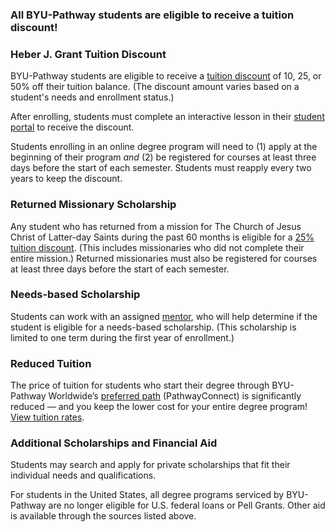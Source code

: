 


### All BYU\-Pathway students are eligible to receive a tuition discount!

 













### Heber J. Grant Tuition Discount

BYU\-Pathway students are eligible to receive a [tuition discount](https://www.byupathway.org/hjg-scholarship) of 10, 25, or 50% off their tuition balance. (The discount amount varies based on a student's needs and enrollment status.)   
  
After enrolling, students must complete an interactive lesson in their [student portal](https://path.byupathway.org/portal/home/hjgscholarship) to receive the discount.   
  
Students enrolling in an online degree program will need to (1\) apply at the beginning of their program *and* (2\) be registered for courses at least three days before the start of each semester. Students must reapply every two years to keep the discount.












### Returned Missionary Scholarship

Any student who has returned from a mission for The Church of Jesus Christ of Latter\-day Saints during the past 60 months is eligible for a [25% tuition discount](https://www.byupathway.edu/scholarship25). (This includes missionaries who did not complete their entire mission.) Returned missionaries must also be registered for courses at least three days before the start of each semester.












### Needs\-based Scholarship

Students can work with an assigned [mentor](https://www.byupathway.edu/mentors), who will help determine if the student is eligible for a needs\-based scholarship. (This scholarship is limited to one term during the first year of enrollment.)  
  
### Reduced Tuition

The price of tuition for students who start their degree through BYU\-Pathway Worldwide’s [preferred path](https://www.byupathway.edu/admissions/application-process#preferred-path) (PathwayConnect) is significantly reduced — and you keep the lower cost for your entire degree program! [View tuition rates](https://www.byupathway.edu/tuition).



### Additional Scholarships and Financial Aid

Students may search and apply for private scholarships that fit their individual needs and qualifications. 

For students in the United States, all degree programs serviced by BYU\-Pathway are no longer eligible for U.S. federal loans or Pell Grants. Other aid is available through the sources listed above.







